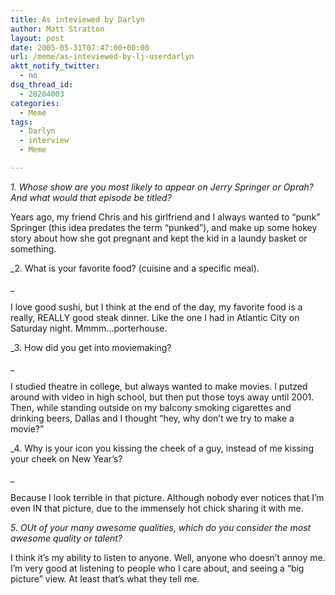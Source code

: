 ```yaml
---
title: As inteviewed by Darlyn
author: Matt Stratton
layout: post
date: 2005-05-31T07:47:00+00:00
url: /meme/as-inteviewed-by-lj-userdarlyn
aktt_notify_twitter:
  - no
dsq_thread_id:
  - 28204003
categories:
  - Meme
tags:
  - Darlyn
  - interview
  - Meme

---
```

<!--StartFragment -->

_1. Whose show are you most likely to appear on Jerry Springer or Oprah? And what would that episode be titled?_

Years ago, my friend Chris and his girlfriend and I always wanted to &#8220;punk&#8221; Springer (this idea predates the term &#8220;punked&#8221;), and make up some hokey story about how she got pregnant and kept the kid in a laundy basket or something.

_2. What is your favorite food? (cuisine and a specific meal).
  
_ 
  
I love good sushi, but I think at the end of the day, my favorite food is a really, REALLY good steak dinner. Like the one I had in Atlantic City on Saturday night. Mmmm&#8230;porterhouse.

_3. How did you get into moviemaking?
  
_ 
  
I studied theatre in college, but always wanted to make movies. I putzed around with video in high school, but then put those toys away until 2001. Then, while standing outside on my balcony smoking cigarettes and drinking beers, Dallas and I thought &#8220;hey, why don&#8217;t we try to make a movie?&#8221;

_4. Why is your icon you kissing the cheek of a guy, instead of me kissing your cheek on New Year&#8217;s?
  
_ 
  
Because I look terrible in that picture. Although nobody ever notices that I&#8217;m even IN that picture, due to the immensely hot chick sharing it with me.

_5. OUt of your many awesome qualities, which do you consider the most awesome quality or talent?_

I think it&#8217;s my ability to listen to anyone. Well, anyone who doesn&#8217;t annoy me. I&#8217;m very good at listening to people who I care about, and seeing a &#8220;big picture&#8221; view. At least that&#8217;s what they tell me.
